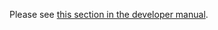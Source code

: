 Please see [this section in the developer manual](../../../doc/developer_manual/standards/how-to-handle-localization.md).